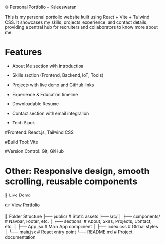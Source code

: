 🌐 Personal Portfolio – Kaleeswaran

This is my personal portfolio website built using React + Vite + Tailwind CSS.
It showcases my skills, projects, experience, and contact details, providing a central hub for recruiters and collaborators to know more about me.

# Features

- About Me section with introduction

- Skills section (Frontend, Backend, IoT, Tools)

- Projects with live demo and GitHub links

- Experience & Education timeline

- Downloadable Resume

- Contact section with email integration

- Tech Stack

#Frontend: React.js, Tailwind CSS

#Build Tool: Vite

#Version Control: Git, GitHub

# Other: Responsive design, smooth scrolling, reusable components

🚀 Live Demo

👉 [View Portfolio](https://kaleeswaranportfolio.w3spaces.com)

📂 Folder Structure
├── public/ # Static assets
├── src/
│ ├── components/ # Navbar, Footer, etc.
│ ├── sections/ # About, Skills, Projects, Contact, etc.
│ ├── App.jsx # Main App component
│ ├── index.css # Global styles
│ └── main.jsx # React entry point
└── README.md # Project documentation
